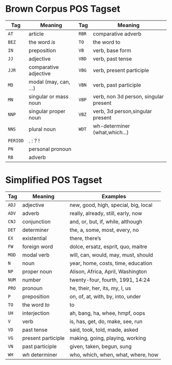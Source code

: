 # Brown Corpus POS Tagset
|Tag | Meaning | Tag | Meaning |
|---|---------|---|-------------------|
|`AT` | article |`RBR`| comparative adverb|
|`BEZ` | the word *is* |`TO` |the word to|
|`IN` |preposition|`VB`|verb, base form|
|`JJ` |adjective  |`VBD` |verb, past tense|
|`JJR` |comparative adjective|`VBG` |verb, present participle|
|`MD` |modal (may, can, …)|`VBN`| verb, past participle|
|`MN` | singular or mass noun|`VBP` |verb, non 3d person, singular present|
|`NNP`| singular proper noun|`VBZ`| verb, 3d person,singular present |
|`NNS` |plural noun | `WDT`| wh-determiner (what,which...) |
|`PERIOD`|. : ? !||
|`PN`| personal pronoun||
|`RB` |adverb ||


# Simplified POS Tagset
|Tag | Meaning | Examples |
|----|---------|----------|
|`ADJ` |adjective |new, good, high, special, big, local|
|`ADV` |adverb |really, already, still, early, now|
|`CNJ` |conjunction| and, or, but, if, while, although|
|`DET` |determiner| the, a, some, most, every, no|
|`EX` |existential| there, there’s|
|`FW` |foreign word| dolce, ersatz, esprit, quo, maitre|
|`MOD`| modal verb| will, can, would, may, must, should|
|`N` |noun| year, home, costs, time, education|
|`NP` |proper noun| Alison, Africa, April, Washington|
|`NUM`| number |twenty-four, fourth, 1991, 14:24|
|`PRO`| pronoun |he, their, her, its, my, I, us|
|`P` |preposition| on, of, at, with, by, into, under|
|`TO` |the word *to*| to|
|`UH` |interjection| ah, bang, ha, whee, hmpf, oops|
|`V` |verb| is, has, get, do, make, see, run|
|`VD` |past tense| said, took, told, made, asked|
|`VG` |present participle| making, going, playing, working|
|`VN` |past participle |given, taken, begun, sung|
|`WH`| *wh* determiner| who, which, when, what, where, how|
